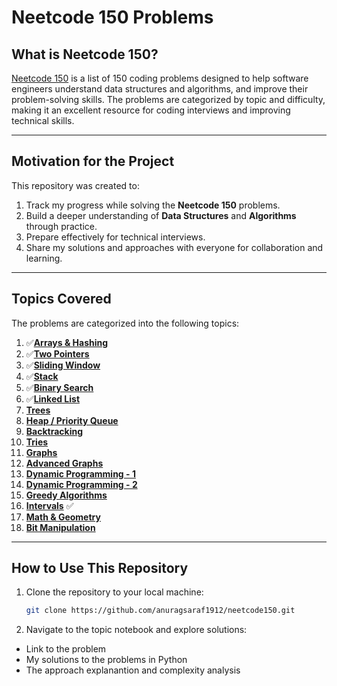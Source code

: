 # Neetcode 150 Problems

## What is Neetcode 150?  
[Neetcode 150](https://neetcode.io/practice?tab=neetcode150) is a list of 150 coding problems designed to help software engineers understand data structures and algorithms, and improve their problem-solving skills. The problems are categorized by topic and difficulty, making it an excellent resource for coding interviews and improving technical skills.

---

## Motivation for the Project  
This repository was created to:  
1. Track my progress while solving the **Neetcode 150** problems.  
2. Build a deeper understanding of **Data Structures** and **Algorithms** through practice.  
3. Prepare effectively for technical interviews.  
4. Share my solutions and approaches with everyone for collaboration and learning.

---

## Topics Covered  
The problems are categorized into the following topics:  

1. ✅[**Arrays & Hashing**](https://github.com/anuragsaraf1912/neetcode150/blob/main/Array_and_Hashing.ipynb) 
2. ✅[**Two Pointers**](https://github.com/anuragsaraf1912/neetcode150/blob/main/Two_Pointers.ipynb) 
3. ✅[**Sliding Window**](https://github.com/anuragsaraf1912/neetcode150/blob/main/Sliding_Window.ipynb) 
4. ✅[**Stack**](https://github.com/anuragsaraf1912/neetcode150/blob/main/Stack.ipynb) 
5. ✅[**Binary Search**](https://github.com/anuragsaraf1912/neetcode150/blob/main/Binary_Search.ipynb)  
6. ✅[**Linked List**](https://github.com/anuragsaraf1912/neetcode150/blob/main/Linked_List.ipynb) 
7. [**Trees**](https://github.com/anuragsaraf1912/neetcode150/blob/main/Trees.ipynb) 
8. [**Heap / Priority Queue**](https://github.com/anuragsaraf1912/neetcode150/blob/main/Heaps.ipynb)   
9. [**Backtracking**](https://github.com/anuragsaraf1912/neetcode150/blob/main/Backtracking.ipynb)
10. [**Tries**](https://github.com/anuragsaraf1912/neetcode150/blob/main/Trie.ipynb)
11. [**Graphs**](https://github.com/anuragsaraf1912/neetcode150/blob/main/Graphs.ipynb)
12. [**Advanced Graphs**](https://github.com/anuragsaraf1912/neetcode150/blob/main/Advanced_Graphs.ipynb)
13. [**Dynamic Programming - 1**](https://github.com/anuragsaraf1912/neetcode150/blob/main/1D_Dynamic_Programming.ipynb)
14. [**Dynamic Programming - 2**](https://github.com/anuragsaraf1912/neetcode150/blob/main/2D_Dynamic_Programming.ipynb)
15. [**Greedy Algorithms**](https://github.com/anuragsaraf1912/neetcode150/blob/main/Greedy.ipynb)  
16. [**Intervals**](https://github.com/anuragsaraf1912/neetcode150/blob/main/Intervals.ipynb) ✅
17. [**Math & Geometry**](https://github.com/anuragsaraf1912/neetcode150/blob/main/Math_and_Geometry.ipynb)
18. [**Bit Manipulation**](https://github.com/anuragsaraf1912/neetcode150/blob/main/Bit_Manipulation.ipynb)  

---

## How to Use This Repository  
1. Clone the repository to your local machine:  
   ```bash
   git clone https://github.com/anuragsaraf1912/neetcode150.git
2. Navigate to the topic notebook and explore solutions:
- Link to the problem  
- My solutions to the problems in Python 
- The approach explanantion and complexity analysis 
